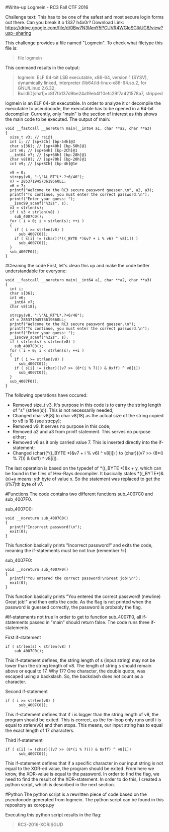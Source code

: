 #Write-up Logmein - RC3 Fall CTF 2016

Challenge text:
This has to be one of the safest and most secure login forms out there. Can you break it o 1337 h4x0r?
Download Link: https://drive.google.com/file/d/0Bw7N3lAmY5PCUVR4WGloSGlkUG8/view?usp=sharing

This challenge provides a file named "Logmein". To check what filetype this file is:
> file logmein

This command results in the output:
> logmein: ELF 64-bit LSB executable, x86-64, version 1 (SYSV), dynamically linked, interpreter /lib64/ld-linux-x86-64.so.2, for GNU/Linux 2.6.32, BuildID[sha1]=c8f7fb137d9be24a19eb4f10efc29f7a421578a7, stripped

logmein is an ELF 64-bit executable. In order to analyze it or decompile the executable to pseudocode, the executable has to be opened in a 64-bit decompiler.
Currently, only "main" is the section of interest as this shows the main code to be executed. The output of main:

```
void __fastcall __noreturn main(__int64 a1, char **a2, char **a3)
{ 
  size_t v3; // rsi@1
  int i; // [sp+3Ch] [bp-54h]@3 
  char s[36]; // [sp+40h] [bp-50h]@1
  int v6; // [sp+64h] [bp-2Ch]@1 
  __int64 v7; // [sp+68h] [bp-28h]@1 
  char v8[8]; // [sp+70h] [bp-20h]@1 
  int v9; // [sp+8Ch] [bp-4h]@1e 

  v9 = 0;
  strcpy(v8, ":\"AL_RT^L*.?+6/46");
  v7 = 28537194573619560LL;
  v6 = 7;
  printf("Welcome to the RC3 secure password guesser.\n", a2, a3);
  printf("To continue, you must enter the correct password.\n");
  printf("Enter your guess: "); 
  __isoc99_scanf("%32s", s);
  v3 = strlen(s);
  if ( v3 < strlen(v8) )
    sub_4007C0();
  for ( i = 0; i < strlen(s); ++i ) 
  { 
    if ( i >= strlen(v8) )
      sub_4007C0();
    if ( s[i] != (char)(*((_BYTE *)&v7 + i % v6) ^ v8[i]) )
      sub_4007C0();
  } 
  sub_4007F0();
} 

```

#Cleaning the code
First, let's clean this up and make the code better understandable for everyone:

```
void __fastcall __noreturn main(__int64 a1, char **a2, char **a3)
{ 
  int i; 
  char s[36];
  int v6; 
  __int64 v7; 
  char v8[18]; 

  strcpy(v8, ":\"AL_RT^L*.?+6/46");
  v7 = 28537194573619560LL;
  printf("Welcome to the RC3 secure password guesser.\n");
  printf("To continue, you must enter the correct password.\n");
  printf("Enter your guess: "); 
  __isoc99_scanf("%32s", s);
  if ( strlen(s) < strlen(v8) )
    sub_4007C0();
  for ( i = 0; i < strlen(s); ++i ) 
  { 
    if ( i >= strlen(v8) )
      sub_4007C0();
    if ( s[i] != (char)((v7 >> (8*(i % 7))) & 0xff) ^ v8[i])
      sub_4007C0();
  } 
  sub_4007F0();
} 
```

The following operations have occured:
* Removed size_t v3. It's purpose in this code is to carry the string length of "s" (strlen(s)). This is not necessarily needed;
* Changed char v8[8] to char v8[18] as the actual size of the string copied to v8 is 18 (see strcpy);
* Removed v9. It serves no purpose in this code;
* Removed a2 and a3 from printf statement. This serves no purpose either;
* Removed v6 as it only carried value 7. This is inserted directly into the if-statement;
* Changed (char)(\*((_BYTE \*)&v7 + i % v6) ^ v8[i]) ) to (char)((v7 >> (8\*(i % 7))) & 0xff) ^ v8[i]).

The last operation is based on the typedef of \*((_BYTE \*)&x + y, which can be found in the files of Hex-Rays decompiler.
It basically states \*((_BYTE\*)&(x)+y means: yth byte of value x. So the statement was replaced to get the (i%7)th byte of v7.

#Functions
The code contains two different functions sub_4007C0 and sub_4007F0.

sub_4007C0:
```
void __noreturn sub_4007C0()
{
  printf("Incorrect password!\n");
  exit(0);
}
```

This function basically prints "Incorrect password!" and exits the code, meaning the if-statements must be not true (remember !=).

sub_4007F0:
```
void __noreturn sub_4007F0()
{
  printf("You entered the correct password!\nGreat job!\n");
  exit(0);
}
```

This function basically prints "You entered the correct password! (newline) Great job!" and then exits the code. As the flag is not printed when the password is guessed correctly, the password is probably the flag.

#If-statements not true
In order to get to function sub_4007F0, all if-statements passed in "main" should return false. The code runs three if-statements.

First if-statement
```
if ( strlen(s) < strlen(v8) )
    sub_4007C0();
```

This if-statement defines, the string length of s (input string) may not be lower than the string length of v8.
The length of string s should remain above or equal to 17. Why 17? One character, the double quote, was escaped using a backslash. So, the backslash does not count as a character.

Second if-statement
```
if ( i >= strlen(v8) )
      sub_4007C0();
```

This if-statement defines that if i is bigger than the string length of v8, the program should be exited. This is correct, as the for-loop only runs until i is equal to strlen(v8) and then stops.
This means, our input string has to equal the exact length of 17 characters.

Third if-statement
```
if ( s[i] != (char)((v7 >> (8*(i % 7))) & 0xff) ^ v8[i])
      sub_4007C0();
```

This if-statement defines that if a specific character in our input string is not equal to the XOR-ed value, the program should be exited.
From here we know, the XOR-value is equal to the password. In order to find the flag, we need to find the result of the XOR-statement.
In order to do this, I created a python script, which is described in the next section.

#Python
The python script is a rewritten piece of code based on the pseudocode generated from logmein. The python script can be found in this repository as xorops.py

Executing this python script results in the flag:
> RC3-2016-XORISGUD 
